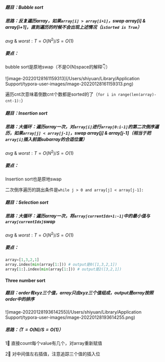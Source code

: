 ##### 题目：Bubble sort

##### 思路：反复遍历array，如果`array[i] > array[i+1]`，swap array[i] & array[i+1]，直到遍历的时候不会出现上述情况（`isSorted is True`）

$avg\ \&\ worst:T=O(N^2)/S=O(1)$

##### 要点：

bubble sort是原地swap（不是O(N)space的解释👇）

![image-20220128161159313](/Users/shiyuan/Library/Application Support/typora-user-images/image-20220128161159313.png)

遍历cnt次意味着倒数cnt个数都是sorted的了（`for i in range(len(array)-cnt-1):`）

##### 题目：Insertion sort

##### 思路：大循环：遍历array一次，对`array[i]`进行`array[0:i-1]`的第二次倒序遍历，如果`array[j] < array[j-1]`，swap array[j] & array[j-1]（相当于把`array[i]`插入前面subarray的合适位置）

$avg\ \&\ worst:T=O(N^2)/S=O(1)$

##### 要点：

Insertion sort也是原地swap

二次倒序遍历的跳出条件是`while j > 0 and array[j] < array[j-1]:`

##### 题目：Selection sort

##### 思路：大循环：遍历array一次，将`array[currentIdx+1:-1]`中的最小值与`array[currentIdx]`swap

$avg\ \&\ worst:T=O(N^2)/S=O(1)$

##### 要点：

```python
array=[1,3,2,1]
array.index(min(array[1:])) # output是0([1,3,2,1])
array[1:].index(min(array[1:])) # output是2([3,2,1])
```

#### Three number sort

##### 题目：order有xyz三个值，array只由xyz三个值组成，output是array按照order中的排序

![image-20220128193614255](/Users/shiyuan/Library/Application Support/typora-user-images/image-20220128193614255.png)

##### 思路：（$T=O(N)/S=O(1)$）

1⃣️ 直接count每个value有几个，对array重新赋值

2⃣️ 对中间值左右插值，注意追踪三个值的插入位